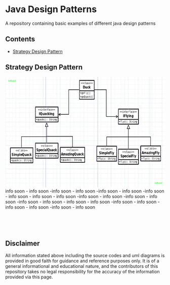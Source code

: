 # Java Design Patterns
A repository containing basic examples of different java design patterns

## Contents
- [Strategy Design Pattern](https://jaenuguid.github.io/Java-Design-Patterns/#sdp)




## Strategy Design Pattern<a id="sdp"></a>
 <img src="https://github.com/JaeNuguid/Java-Design-Patterns/blob/master/Strategy%20design%20pattern/strategy-design-pattern.png?raw=true" height="350" width="600"/> <br/>
 info soon - info soon -info soon - info soon -info soon - info soon -info soon - info soon -
 info soon - info soon -info soon - info soon -info soon - info soon -info soon - info soon -
 info soon - info soon -info soon - info soon -info soon - info soon -info soon - info soon 


<br/><br/><br/>
## Disclaimer
All information stated above including the source codes and uml diagrams is provided in good faith for guidance and reference purposes only. It is of a general informational and educational nature, and the contributors of this repository takes no legal responsibility for the accuracy of the information provided via this page.
